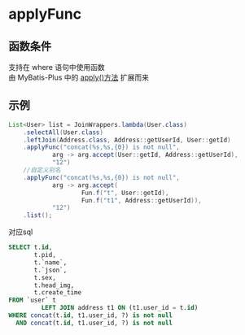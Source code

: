 # applyFunc <Badge type="tip" text="1.4.13+" vertical="top" />

## 函数条件

支持在 where 语句中使用函数  
由 MyBatis-Plus 中的 [apply()方法](https://baomidou.com/guides/wrapper/#apply) 扩展而来

## 示例

```java
List<User> list = JoinWrappers.lambda(User.class)
    .selectAll(User.class)
    .leftJoin(Address.class, Address::getUserId, User::getId)
    .applyFunc("concat(%s,%s,{0}) is not null",
            arg -> arg.accept(User::getId, Address::getUserId),
            "12")
    //自定义别名
    .applyFunc("concat(%s,%s,{0}) is not null",
            arg -> arg.accept(
                    Fun.f("t", User::getId),
                    Fun.f("t1", Address::getUserId)),
            "12")
    .list();
```

对应sql

```sql
SELECT t.id,
       t.pid,
       t.`name`,
       t.`json`,
       t.sex,
       t.head_img,
       t.create_time
FROM `user` t
         LEFT JOIN address t1 ON (t1.user_id = t.id)
WHERE concat(t.id, t1.user_id, ?) is not null
  AND concat(t.id, t1.user_id, ?) is not null
```


